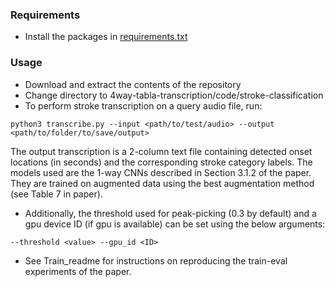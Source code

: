
### Requirements
* Install the packages in [requirements.txt](requirements.txt)

### Usage
* Download and extract the contents of the repository
* Change directory to 4way-tabla-transcription/code/stroke-classification
* To perform stroke transcription on a query audio file, run:  
```
python3 transcribe.py --input <path/to/test/audio> --output <path/to/folder/to/save/output>
```

The output transcription is a 2-column text file containing detected onset locations (in seconds) and the corresponding stroke category labels. The models used are the 1-way CNNs described in Section 3.1.2 of the paper. They are trained on augmented data using the best augmentation method (see Table 7 in paper).

* Additionally, the threshold used for peak-picking (0.3 by default) and a gpu device ID (if gpu is available) can be set using the below arguments:
```
--threshold <value> --gpu_id <ID>
```

* See Train_readme for instructions on reproducing the train-eval experiments of the paper.
